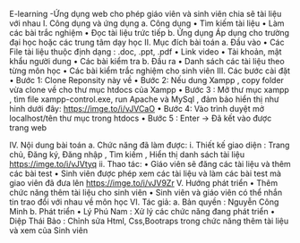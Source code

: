 E-learning -Ứng dụng web cho phép giáo viên và sinh viên chia sẽ tài liệu với nhau
I.	Công dụng và ứng dụng
a.	Công dụng
•	Tìm kiếm tài liệu
•	Làm các bài trắc nghiệm
•	Đọc tài liệu trức tiếp
b.	Ứng dụng
Áp dụng cho trường đại học hoặc các trung tâm dạy học
II.	Mục đích bài toán
a.	Đầu vào
•	Các File tài liệu thuộc định dạng : .doc, .ppt, .pdf
•	Link video 
•	Tài khoản, mật khẩu người dung
•	Các bài kiểm tra
b.	Đầu ra
•	Danh sách các tài liệu theo từng môn học
•	Các bài kiểm trắc nghiệm cho sinh viên
III.	Các bước cài đặt
•	Bước 1: Clone Reponsity này về
•	 Bước 2: Nếu dung Xampp , copy folder vừa clone về cho thư mục htdocs của Xampp
•	Bước 3 : Mở thư mục xampp , tìm file xampp-control.exe, run Apache và MySql , đảm bảo hiển thị như hinh dưới đây:
https://imge.to/i/vJVCaO
•	Bước 4: Vào trình duyệt mở localhost/tên thư mục trong htdocs
•	Bước 5 : Enter -> Đã kết vào được trang web


IV.	Nội dung bài toán
a.	Chức năng đã làm được:
i.	Thiết kế giao diện : Trang chủ, Đăng ký, Đăng nhập , Tìm kiếm , Hiển thị danh sách tài liệu
https://imge.to/i/vJVtyq
ii.	Thao tác:
•	Giáo viên sẽ đăng các tài liệu và thêm các bài test
•	Sinh viên được phép xem các tài liệu và làm các bài test mà giao viên đã đưa lên
https://imge.to/i/vJV9Zr
V.	Hướng phát triển
•	Thêm chức năng thêm tài liệu cho sinh viên
•	Sinh viên và giáo viên có thể nhắn tin trao đổi với nhau về môn học
VI.	Tác giả:
a.	Bản quyền : Nguyễn Công Minh
b.	Phát triển
•	Lý Phú Nam : Xử lý các chức năng đang phát triển
•	Diệp Thái Bảo : Chỉnh sửa Html, Css,Bootraps trong chức năng thêm tài liệu và xem của Sinh viên

